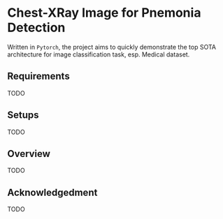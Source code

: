 # Chest-XRay Image for Pnemonia Detection

Written in `Pytorch`, the project aims to quickly demonstrate the top SOTA architecture for image
classification task, esp. Medical dataset.

## Requirements
TODO

## Setups
TODO

## Overview
TODO

## Acknowledgedment
TODO